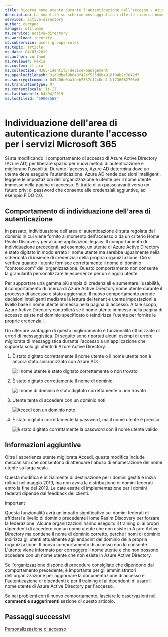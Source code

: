 ```yaml
---
title: Ricerca nome utente durante l'autenticazione dell'accesso - Azure Active Directory | Microsoft Docs
description: La modalità su schermo messaggistica riflette ricerca nome utente durante l'accesso
services: active-directory
author: curtand
manager: mtillman
ms.service: active-directory
ms.workload: identity
ms.subservice: users-groups-roles
ms.topic: article
ms.date: 04/03/2019
ms.author: curtand
ms.reviewer: kexia
ms.custom: it-pro
ms.collection: M365-identity-device-management
ms.openlocfilehash: 91d0dbaf9b648f42ef535d8b491df04b2c7042d7
ms.sourcegitcommit: 045406e0aa1beb7537c12c0ea1fbf736062708e8
ms.translationtype: MT
ms.contentlocale: it-IT
ms.lasthandoff: 04/04/2019
ms.locfileid: "59007568"
---
```

# <a name="home-realm-discovery-during-sign-in-for-microsoft-365-services"></a>Individuazione dell'area di autenticazione durante l'accesso per i servizi Microsoft 365

Si sta modificando il comportamento di accesso di Azure Active Directory (Azure AD) per liberare spazio per nuovi metodi di autenticazione e migliorano l'usabilità. Durante l'accesso, Azure AD determina dove un utente deve eseguire l'autenticazione. Azure AD rende decisioni intelligenti, leggere le impostazioni dell'organizzazione e utente per il nome utente immesso nella pagina di accesso. Si tratta di un passo avanti verso un futuro privi di password che consente alle credenziali aggiuntive, ad esempio FIDO 2.0.

## <a name="home-realm-discovery-behavior"></a>Comportamento di individuazione dell'area di autenticazione

In passato, individuazione dell'area di autenticazione è stata regolata dal dominio in cui viene fornito al momento dell'accesso o da un criterio Home Realm Discovery per alcune applicazioni legacy. Il comportamento di individuazione precedenti, ad esempio, un utente di Azure Active Directory è stato digitato in modo errato il nome utente ma sarebbe ugualmente nella schermata di insieme di credenziali della propria organizzazione. Ciò si verifica quando l'utente fornisce correttamente il nome di dominio "contoso.com" dell'organizzazione. Questo comportamento non consente la granularità personalizzare le esperienze per un singolo utente.

Per supportare una gamma più ampia di credenziali e aumentare l'usabilità, il comportamento di ricerca di Azure Active Directory nome utente durante il processo di accesso è stato aggiornato. Il nuovo comportamento prende decisioni intelligenti mediante la lettura dei tenant e utente impostazioni a livello base il nome utente immesso nella pagina di accesso. A tale scopo, Azure Active Directory controllerà se il nome utente immesso nella pagina di accesso esiste nel dominio specificato o reindirizza l'utente per fornire le proprie credenziali. 

Un ulteriore vantaggio di questo miglioramento è funzionalità ottimizzate di errori di messaggistica. Di seguito sono riportati alcuni esempi di errore migliorata di messaggistica durante l'accesso a un'applicazione che supporta solo gli utenti di Azure Active Directory.

1. È stato digitato correttamente il nome utente o il nome utente non è ancora stato sincronizzato con Azure AD:
  
    ![il nome utente è stato digitato correttamente o non trovato](./media/signin-realm-discovery/typo-username.png)
  
2. È stato digitato correttamente il nome di dominio:
  
    ![il nome di dominio è stato digitato correttamente o non trovato](./media/signin-realm-discovery/typo-domain.png)
  
3. Utente tenta di accedere con un dominio noti:
  
    ![Accedi con un dominio noto](./media/signin-realm-discovery/consumer-domain.png)
  
4. È stato digitato correttamente la password, ma il nome utente è preciso:  
  
    ![è stato digitato correttamente la password con il nome utente valido](./media/signin-realm-discovery/incorrect-password.png)
  
## <a name="additional-info"></a>Informazioni aggiuntive

Oltre l'esperienza utente migliorata Accedi, questa modifica include meccanismi che consentono di attenuare l'abuso di enumerazione del nome utente su larga scala.

Questa modifica è inizialmente di destinazione per i domini gestiti e inizia rollout nel maggio 2019, ma non avvia la distribuzione di domini federati entro la fine del 2019. Le date esatte di implementazione per i domini federati dipende dal feedback dei clienti.

> [!IMPORTANT]
> Questa funzionalità avrà un impatto significativo sui domini federati di affidarsi a livello di dominio precedente Home Realm Discovery per forzare la federazione. Alcune organizzazioni hanno eseguito il training di ai propri dipendenti di accedere con un nome utente che non esiste in Azure Active Directory ma contiene il nome di dominio corretto, perché i nomi di dominio indirizza gli utenti attualmente agli endpoint del dominio della propria organizzazione. Il nuovo comportamento di accesso non lo consente. L'utente viene informato per correggere il nome utente e che non possono accedere con un nome utente che non esiste in Azure Active Directory.
>
> Se l'organizzazione dispone di procedure consigliate che dipendono dal comportamento precedente, è importante per gli amministratori dell'organizzazione per aggiornare la documentazione di accesso e l'autenticazione di dipendenti e per il training di ai dipendenti di usare il nome utente di Azure Active Directory per l'accesso.
  
Se hai problemi con il nuovo comportamento, lasciare le osservazioni nel **commenti e suggerimenti** sezione di questo articolo.  

## <a name="next-steps"></a>Passaggi successivi

[Personalizzazione di accesso](../fundamentals/add-custom-domain.md)